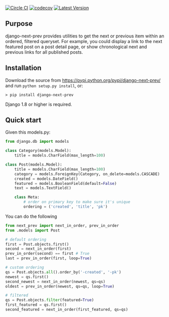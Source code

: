 [![Circle CI](https://circleci.com/gh/gregplaysguitar/django-next-prev.svg?style=svg)](https://circleci.com/gh/gregplaysguitar/django-next-prev)
[![codecov](https://codecov.io/gh/gregplaysguitar/django-next-prev/branch/master/graph/badge.svg)](https://codecov.io/gh/gregplaysguitar/django-next-prev)
[![Latest Version](https://img.shields.io/pypi/v/django-next-prev.svg?style=flat)](https://pypi.python.org/pypi/django-next-prev/)

## Purpose

django-next-prev provides utilities to get the next or previous item within an ordered, filtered queryset. For example, you could display a link to the next featured post on a post detail page, or show chronological next and previous links for all published posts.

## Installation

Download the source from https://pypi.python.org/pypi/django-next-prev/
and run `python setup.py install`, or:

    > pip install django-next-prev

Django 1.8 or higher is required.


## Quick start

Given this models.py:

```python
from django.db import models

class Category(models.Model):
    title = models.CharField(max_length=100)

class Post(models.Model):
    title = models.CharField(max_length=100)
    category = models.ForeignKey(Category, on_delete=models.CASCADE)
    created = models.DateField()
    featured = models.BooleanField(default=False)
    text = models.TextField()

    class Meta:
        # order on primary key to make sure it's unique
        ordering = ('created', 'title', 'pk')
```   

You can do the following

```python
from next_prev import next_in_order, prev_in_order
from .models import Post

# default ordering
first = Post.objects.first()
second = next_in_order(first)
prev_in_order(second) == first # True
last = prev_in_order(first, loop=True)

# custom ordering
qs = Post.objects.all().order_by('-created', '-pk')
newest = qs.first()
second_newest = next_in_order(newest, qs=qs)
oldest = prev_in_order(newest, qs=qs, loop=True)

# filtered
qs = Post.objects.filter(featured=True)
first_featured = qs.first()
second_featured = next_in_order(first_featured, qs=qs)
```
